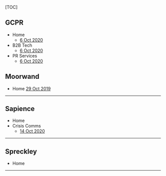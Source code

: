 [TOC]



## **GCPR**

*  Home
   *  [6 Oct 2020](https://gholm.github.io/lighthouse/gcpr/www.gcpr.net_2020-10-06_15-32-55.html)
*  B2B Tech
   *  [6 Oct 2020](https://gholm.github.io/lighthouse/gcpr/www.gcpr.net_2020-10-06_15-31-04.html)
*  PR Services 
   *  [6 Oct 2020](https://gholm.github.io/lighthouse/gcpr/www.gcpr.net_2020-10-06_15-08-41.html)







## **Moorwand**

* Home [29 Oct 2019](https://gholm.github.io/lighthouse/moorwand/www.moorwand.com_2019-10-29_13-11-53.html)

------





## **Sapience**

*  Home
*  Crisis Comms
   *  [14 Oct 2020](https://gholm.github.io/lighthouse/sapience/www.sapiencecommunications.co.uk_2020-Oct-14_14-20-39.html)

------





## **Spreckley**

*  Home

------

